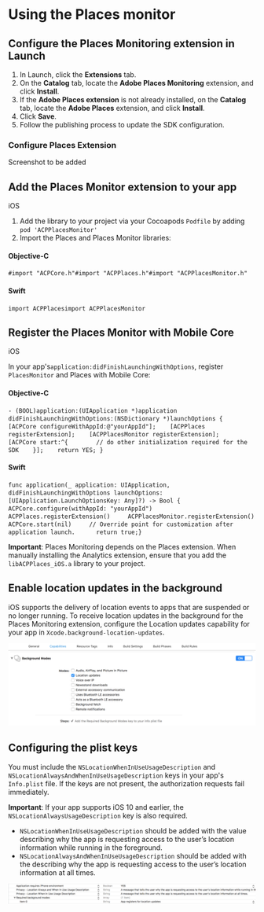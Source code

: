 # Using the Places monitor

## Configure the Places Monitoring extension in Launch <a id="configure-places-monitoring-extension-in-launch"></a>

1. In Launch, click the **Extensions** tab.
2. On the **Catalog** tab, locate the **Adobe Places Monitoring** extension, and click **Install**.
3. If the **Adobe Places extension** is not already installed, on the **Catalog** tab, locate the **Adobe Places** extension, and click **Install**.
4. Click **Save**.
5. Follow the publishing process to update the SDK configuration.

### **Configure Places Extension** <a id="configure-places-extension"></a>

Screenshot to be added

## Add the Places Monitor extension to your app <a id="add-places-monitor-extension-to-your-app"></a>

iOS

1. Add the library to your project via your Cocoapods `Podfile` by adding `pod 'ACPPlacesMonitor'` 
2. Import the Places and Places Monitor libraries:

#### Objective-C <a id="objective-c"></a>

```text
#import "ACPCore.h"#import "ACPPlaces.h"#import "ACPPlacesMonitor.h"
```

#### Swift <a id="swift"></a>

```text
import ACPPlacesimport ACPPlacesMonitor
```

## Register the Places Monitor with Mobile Core

iOS

In your app's`application:didFinishLaunchingWithOptions`, register `PlacesMonitor` and Places with Mobile Core:

#### Objective-C <a id="objective-c-1"></a>

```text
- (BOOL)application:(UIApplication *)application didFinishLaunchingWithOptions:(NSDictionary *)launchOptions {    [ACPCore configureWithAppId:@"yourAppId"];    [ACPPlaces registerExtension];    [ACPPlacesMonitor registerExtension];     [ACPCore start:^{        // do other initialization required for the SDK    }];    return YES; }
```

#### Swift <a id="swift-1"></a>

```text
func application(_ application: UIApplication, didFinishLaunchingWithOptions launchOptions: [UIApplication.LaunchOptionsKey: Any]?) -> Bool {     ACPCore.configure(withAppId: "yourAppId")        ACPPlaces.registerExtension()     ACPPlacesMonitor.registerExtension()     ACPCore.start(nil)     // Override point for customization after application launch.      return true;}
```

**Important**: Places Monitoring depends on the Places extension. When manually installing the Analytics extension, ensure that you add the `libACPPlaces_iOS.a` library to your project.

## Enable location updates in the background <a id="enable-location-updates-in-background"></a>

iOS supports the delivery of location events to apps that are suspended or no longer running. To receive location updates in the background for the Places Monitoring extension, configure the Location updates capability for your app in `Xcode.background-location-updates`.

![](../../../.gitbook/assets/using-the-places-monitor_1.png)

## Configuring the plist keys <a id="configuring-the-plist-keys"></a>

You must include the `NSLocationWhenInUseUsageDescription` and `NSLocationAlwaysAndWhenInUseUsageDescription` keys in your app's `Info.plist` file. If the keys are not present, the authorization requests fail immediately.

**Important**: If your app supports iOS 10 and earlier, the `NSLocationAlwaysUsageDescription` key is also required.

* `NSLocationWhenInUseUsageDescription` should be added with the value describing why the app is requesting access to the user’s location information while running in the foreground.
* `NSLocationAlwaysAndWhenInUseUsageDescription` should be added with the describing why the app is requesting access to the user’s location information at all times.

![](../../../.gitbook/assets/using-the-places-monitor_2.png)

